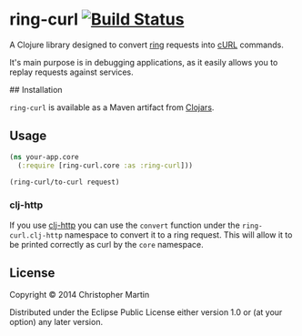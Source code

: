 # ring-curl [![Build Status](https://travis-ci.org/GentlemanHal/ring-curl.svg?branch=master)](https://travis-ci.org/GentlemanHal/ring-curl)

A Clojure library designed to convert [ring](https://github.com/ring-clojure/ring/wiki/Concepts) requests into [cURL](http://curl.haxx.se/docs/manpage.html) commands.

It's main purpose is in debugging applications, as it easily allows you to replay requests against services.

## Installation

`ring-curl` is available as a Maven artifact from [Clojars](http://clojars.org/ring-curl).

## Usage

```clojure
(ns your-app.core
  (:require [ring-curl.core :as :ring-curl]))

(ring-curl/to-curl request)
```

### clj-http

If you use [clj-http](https://github.com/dakrone/clj-http) you can use the `convert` function under the `ring-curl.clj-http` namespace to convert it to a ring request. This will allow it to be printed correctly as curl by the `core` namespace.

## License

Copyright © 2014 Christopher Martin

Distributed under the Eclipse Public License either version 1.0 or (at
your option) any later version.
